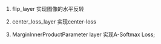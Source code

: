 1. flip_layer  实现图像的水平反转

2. center_loss_layer  实现center-loss   

3. MarginInnerProductParameter layer   实现A-Softmax Loss;
